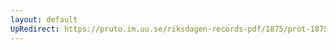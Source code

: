 ```yaml
---
layout: default
UpRedirect: https://pruto.im.uu.se/riksdagen-records-pdf/1875/prot-1875--ak--049/prot-1875--ak--049_046.pdf
---
```

